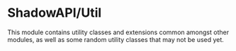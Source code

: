 # ShadowAPI/Util

This module contains utility classes and extensions common amongst other modules, as well
as some random utility classes that may not be used yet.